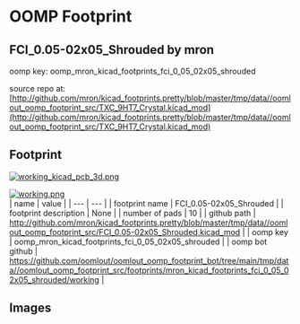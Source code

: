 # OOMP Footprint  
## FCI_0.05-02x05_Shrouded  by mron  
  
oomp key: oomp_mron_kicad_footprints_fci_0_05_02x05_shrouded  
  
source repo at: [http://github.com/mron/kicad_footprints.pretty/blob/master/tmp/data//oomlout_oomp_footprint_src/TXC_9HT7_Crystal.kicad_mod](http://github.com/mron/kicad_footprints.pretty/blob/master/tmp/data//oomlout_oomp_footprint_src/TXC_9HT7_Crystal.kicad_mod)  
## Footprint  
  
[![working_kicad_pcb_3d.png](working_kicad_pcb_3d_600.png)](working_kicad_pcb_3d.png)  
  
[![working.png](working_600.png)](working.png)  
| name | value | 
| --- | --- | 
| footprint name | FCI_0.05-02x05_Shrouded | 
| footprint description | None | 
| number of pads | 10 | 
| github path | http://github.com/mron/kicad_footprints.pretty/blob/master/tmp/data//oomlout_oomp_footprint_src/FCI_0.05-02x05_Shrouded.kicad_mod | 
| oomp key | oomp_mron_kicad_footprints_fci_0_05_02x05_shrouded | 
| oomp bot github | https://github.com/oomlout/oomlout_oomp_footprint_bot/tree/main/tmp/data//oomlout_oomp_footprint_src/footprints/mron_kicad_footprints_fci_0_05_02x05_shrouded/working | 
## Images  

